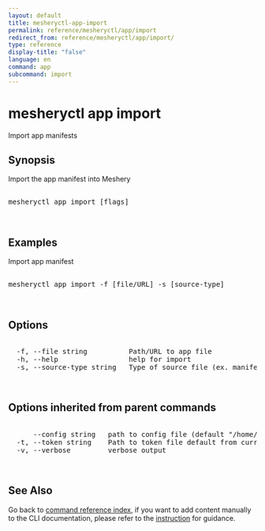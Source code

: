 ```yaml
---
layout: default
title: mesheryctl-app-import
permalink: reference/mesheryctl/app/import
redirect_from: reference/mesheryctl/app/import/
type: reference
display-title: "false"
language: en
command: app
subcommand: import
---
```


# mesheryctl app import

Import app manifests

## Synopsis

Import the app manifest into Meshery
<pre class='codeblock-pre'>
<div class='codeblock'>
mesheryctl app import [flags]

</div>
</pre> 

## Examples

Import app manifest
<pre class='codeblock-pre'>
<div class='codeblock'>
mesheryctl app import -f [file/URL] -s [source-type]

</div>
</pre> 

## Options

<pre class='codeblock-pre'>
<div class='codeblock'>
  -f, --file string          Path/URL to app file
  -h, --help                 help for import
  -s, --source-type string   Type of source file (ex. manifest / compose / helm)

</div>
</pre>

## Options inherited from parent commands

<pre class='codeblock-pre'>
<div class='codeblock'>
      --config string   path to config file (default "/home/runner/.meshery/config.yaml")
  -t, --token string    Path to token file default from current context
  -v, --verbose         verbose output

</div>
</pre>

## See Also

Go back to [command reference index](/reference/mesheryctl/), if you want to add content manually to the CLI documentation, please refer to the [instruction](/project/contributing/contributing-cli#preserving-manually-added-documentation) for guidance.
